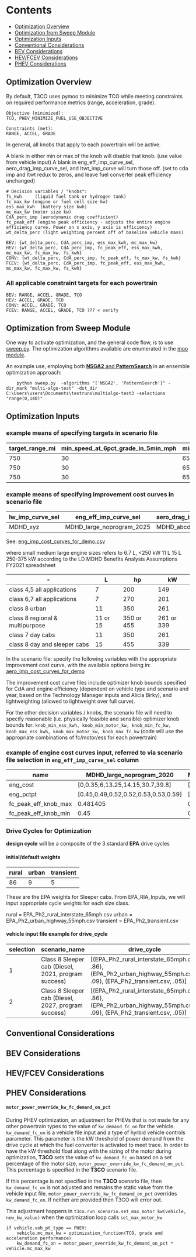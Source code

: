 # Contents

- [Optimization Overview](#optOverview)
- [Optimization from Sweep Module](#optsweepmodule)
- [Optimization Inputs](#optInputs)
- [Conventional Considerations](#ConventionalConsiderations)
- [BEV Considerations](#bevsConsiderations)
- [HEV/FCEV Considerations](#HEVFCEVConsiderations)
- [PHEV Considerations](#PHEVConsiderations)

## Optimization Overview <a name="optOverview"></a>

By default, T3CO uses pymoo to minimize TCO while meeting constraints on required performance metrics (range, acceleration, grade). 

```
Objective (minimized):
TCO, PHEV_MINIMIZE_FUEL_USE_OBJECTIVE

Constraints (met):
RANGE, ACCEL, GRADE
```

In general, all knobs that apply to each powertrain will be active.

A blank in either min or max of the knob will disable that knob. (use value from vehicle input)
A blank in eng_eff_imp_curve_sel, aero_drag_imp_curve_sel, and ltwt_imp_curve will turn those off. (set to cda imp and ltwt redux to zeros, and leave fuel converter peak efficiency unchanged)

```
# Decision variables / "knobs":
fs_kwh     (liquid fuel tank or hydrogen tank)
fc_max_kw (engine or fuel cell size kw) 
ess_max_kwh  (battery size kwh)
mc_max_kw (motor size kw)
CdA_perc_imp (aerodynamic drag coefficient)
fc_peak_eff (engine peak efficiency - adjusts the entire engine efficiency curve. Power on x axis, y axis is efficiency)
wt_delta_perc (light weighting percent off of baseline vehicle mass)

BEV: {wt_delta_perc, CdA_perc_imp, ess_max_kwh, mc_max_kw}
HEV: {wt_delta_perc, CdA_perc_imp, fc_peak_eff, ess_max_kwh, mc_max_kw, fc_max_kw, fs_kwh}
CONV: {wt_delta_perc, CdA_perc_imp, fc_peak_eff, fc_max_kw, fs_kwh}
FCEV: {wt_delta_perc, CdA_perc_imp, fc_peak_eff, ess_max_kwh, mc_max_kw, fc_max_kw, fs_kwh}
```
### All applicable constraint targets for each powertrain

```
BEV: RANGE, ACCEL, GRADE, TCO
HEV: ACCEL, GRADE, TCO
CONV: ACCEL, GRADE, TCO
FCEV: RANGE, ACCEL, GRADE, TCO ??? < verify
```

## Optimization from Sweep Module <a name="optsweepmodule"></a>

One way to activate optimization, and the general code flow, is to use [sweep.py](https://github.com/NREL/T3CO-private/blob/master/run_scripts/sweep.py). The optimization algorithms available are enumerated in the [moo module](https://github.com/NREL/T3CO-private/blob/a27b575d71fa64adc746a20a7f6ba65d09f987da/t3co/moopack/moo.py#L76).

An example use, employing both [**NSGA2** and **PatternSearch**](https://pymoo.org/algorithms/list.html) in an ensemble optimization approach:

        python sweep.py  -algorithms "['NSGA2', 'PatternSearch']" -dir_mark "multi-algo-test" -dst_dir C:\Users\users\Documents\testruns\multialgo-test3 -selections "range(0,140)"


## Optimization Inputs <a name="optInputs"></a>

### example means of specifying targets in **scenario** file
target_range_mi | min_speed_at_6pct_grade_in_5min_mph | min_speed_at_125pct_grade_in_5min_mph | max_time_0_to_60mph_at_gvwr_s | max_time_0_to_30mph_at_gvwr_s
-- | -- | -- | -- | --
750 | 30 | 65 | 80 | 20
750 | 30 | 65 | 80 | 20
750 | 30 | 65 | 80 | 20


### example means of specifying improvement cost curves in **scenario** file
lw_imp_curve_sel | eng_eff_imp_curve_sel | aero_drag_imp_curve_sel
-- | -- | --
MDHD_xyz | MDHD_large_noprogram_2025 | MDHD_abcdef

See: [eng_imp_cost_curves_for_demo.csv](https://github.com/NREL/T3CO-private/blob/7b56eb37bf5a57e6cd0ce761fc1708ee151c956f/t3co/resources/auxiliary/eng_imp_cost_curves_for_demo.csv)

where small medium large engine sizes refers to 
6.7 L,   <250 kW
11 L
15 L 250-375 kW
according to the LD MDHD Benefits Analysis Assumptions FY2021 spreadsheet

-  | L | hp | kW
-- | -- | -- | --
class 4,5 all applications | 7 | 200 | 149
class 6,7 all applications | 7 | 270 | 201
class 8 urban | 11 | 350 | 261
class 8 regional & multipurpose | 11 or 15 | 350 or 455 | 261 or 339
class 7 day cabs | 11 | 350 | 261
class 8 day and sleeper cabs | 15 | 455 | 339

In the scenario file: specify the following variables with the appropriate improvement cost curve, with the available options being in: [aero_imp_cost_curves_for_demo](https://github.com/NREL/T3CO-private/blob/7b56eb37bf5a57e6cd0ce761fc1708ee151c956f/t3co/tests/tco_tests/test_cycles/accel.csv)

The improvement cost curve files include optimizer knob bounds specified for CdA and engine efficiency (dependent on vehicle type and scenario and year, based on the Technology Manager inputs and Alicia Birky), and lightweighting (allowed to lightweight over full curve).

For the other decision variables / knobs, the scenario file will need to specify reasonable (i.e. physically feasible and sensible) optimizer knob bounds for:
`knob_min_ess_kwh, knob_min_motor_kw, knob_min_fc_kw, knob_max_ess_kwh, knob_max_motor_kw, knob_max_fc_kw`
(code will use the appropriate combinations of fc/motor/ess for each powertrain)


### example of **engine cost curves input**, referred to via **scenario file** selection in `eng_eff_imp_curve_sel` column

name | MDHD_large_noprogram_2020 | MDHD_large_noprogram_2025
-- | -- | --
eng_cost | [0,0.35,6,13.25,14.15,30.7,39.8] | [0,0.35,7.35,25.65,32.45]
eng_pctpt | [0.45,0.49,0.52,0.52,0.53,0.53,0.59] | [0.45,0.49,0.53,0.53,0.59]
fc_peak_eff_knob_max | 0.481405 | 0.492
fc_peak_eff_knob_min | 0.45 | 0.45


### Drive Cycles for Optimization
**design cycle** will be a composite of the 3 standard **EPA** drive cycles

#### initial/default weights
rural | urban | transient
-- | -- | --
86  |  9  |   5

These are the EPA weights for Sleeper cabs. From EPA_RIA_Inputs, we will input appropriate cycle weights for each size class.

rural     = EPA_Ph2_rural_interstate_65mph.csv
urban     = EPA_Ph2_urban_highway_55mph.csv
transient = EPA_Ph2_transient.csv

#### vehicle input file example for drive_cycle


selection | scenario_name | drive_cycle | …
-- | -- | -- | --
1 | Class 8 Sleeper cab (Diesel, 2021, program success) | [(EPA_Ph2_rural_interstate_65mph.csv, .86),   (EPA_Ph2_urban_highway_55mph.csv, .09), (EPA_Ph2_transient.csv, .05)] | …
2 | Class 8 Sleeper cab (Diesel, 2027, program success) | [(EPA_Ph2_rural_interstate_65mph.csv, .86),   (EPA_Ph2_urban_highway_55mph.csv, .09), (EPA_Ph2_transient.csv, .05)] | …






## Conventional Considerations <a name="ConventionalConsiderations"></a>

## BEV Considerations <a name="bevsConsiderations"></a>

## HEV/FCEV Considerations <a name="HEVFCEVConsiderations"></a>

## PHEV Considerations <a name="PHEVConsiderations"></a>

#### `motor_power_override_kw_fc_demand_on_pct`
During PHEV optimization, an adjustment for PHEVs that is not made for any other powertrain types to the value of `kw_demand_fc_on` for the vehicle. `kw_demand_fc_on` is a vehicle file input and a type of hyrbid vehicle controls parameter. This parameter is the kW threshold of power demand from the drive cycle at which the fuel converter is activated to meet trace. In order to have the kW threshold float along with the sizing of the motor during optimization, **T3CO** sets the value of `kw_demand_fc_on` based on a set percentage of the motor size, `motor_power_override_kw_fc_demand_on_pct`. This percentage is specified in the **T3CO** scenario file. 

If this percentage is not specified in the **T3CO** scenario file, then `kw_demand_fc_on` is not adjusted and remains the static value from the vehicle input file. `motor_power_override_kw_fc_demand_on_pct` overrides `kw_demand_fc_on`. If neither are provided then T3CO will error out.

This adjustment happens in `t3co.run_scenario.set_max_motor_kw(vehicle, new_kw_value)` when the optimization loop calls `set_max_motor_kw`
    
    if vehicle.veh_pt_type == PHEV:
        vehicle.mc_max_kw = optimization_function(TCO, grade and acceleration performance)
        kw_demand_fc_on = motor_power_override_kw_fc_demand_on_pct * vehicle.mc_max_kw
